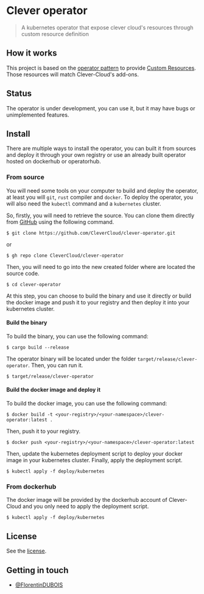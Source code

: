 # Clever operator

> A kubernetes operator that expose clever cloud's resources through custom resource definition

## How it works

This project is based on the [operator pattern](https://kubernetes.io/docs/concepts/extend-kubernetes/operator/) to
provide [Custom Resources](https://kubernetes.io/docs/concepts/extend-kubernetes/api-extension/custom-resources/). Those
resources will match Clever-Cloud's add-ons.

## Status

The operator is under development, you can use it, but it may have bugs or unimplemented features.

## Install

There are multiple ways to install the operator, you can built it from sources and deploy it through your own registry
or use an already built operator hosted on dockerhub or operatorhub.

### From source

You will need some tools on your computer to build and deploy the operator, at least you will `git`, `rust` compiler and
`docker`. To deploy the operator, you will also need the `kubectl` command and a `kubernetes` cluster.

So, firstly, you will need to retrieve the source. You can clone them directly from
[GitHub](https://github.com/CleverCloud/clever-operator) using the following command.

```
$ git clone https://github.com/CleverCloud/clever-operator.git
```
or
```
$ gh repo clone CleverCloud/clever-operator
```

Then, you will need to go into the new created folder where are located the source code.

```
$ cd clever-operator
```

At this step, you can choose to build the binary and use it directly or build the docker image and push it to your
registry and then deploy it into your kubernetes cluster.

#### Build the binary

To build the binary, you can use the following command:

```
$ cargo build --release
```

The operator binary will be located under the folder `target/release/clever-operator`. Then, you can run it.

```
$ target/release/clever-operator
```

#### Build the docker image and deploy it

To build the docker image, you can use the following command:

```
$ docker build -t <your-registry>/<your-namespace>/clever-operator:latest .
```

Then, push it to your registry.

```
$ docker push <your-registry>/<your-namespace>/clever-operator:latest
```

Then, update the kubernetes deployment script to deploy your docker image in your kubernetes cluster. Finally, apply
the deployment script.

```
$ kubectl apply -f deploy/kubernetes
```

### From dockerhub

The docker image will be provided by the dockerhub account of Clever-Cloud and you only need to apply the deployment
script.

```
$ kubectl apply -f deploy/kubernetes
```

## License

See the [license](LICENSE).

## Getting in touch

- [@FlorentinDUBOIS](https://twitter.com/FlorentinDUBOIS)

